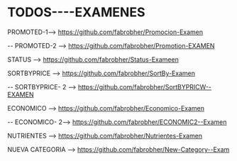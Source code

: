 # TODOS----EXAMENES

PROMOTED-1--> https://github.com/fabrobher/Promocion-Examen

-- PROMOTED-2 --> https://github.com/fabrobher/Promotion-EXAMEN

STATUS -->  https://github.com/fabrobher/Status-Exameen

SORTBYPRICE --> https://github.com/fabrobher/SortBy-Examen

-- SORTBYPRICE- 2 --> https://github.com/fabrobher/SortBYPRICW--EXAMEN

ECONOMICO --> https://github.com/fabrobher/Economico-Examen

-- ECONOMICO- 2--> https://github.com/fabrobher/ECONOMIC2--Examen

NUTRIENTES --> https://github.com/fabrobher/Nutrientes-Examen

NUEVA CATEGORIA --> https://github.com/fabrobher/New-Category--Exam

